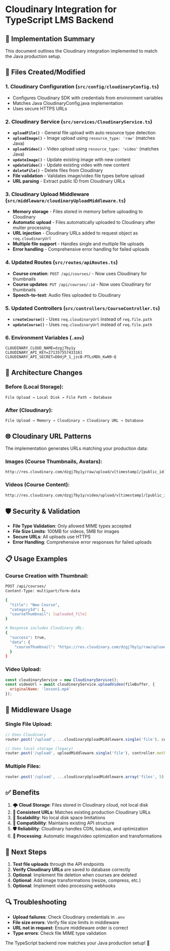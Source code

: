 # Cloudinary Integration for TypeScript LMS Backend

## 🚀 Implementation Summary

This document outlines the Cloudinary integration implemented to match the Java production setup.

## 📁 Files Created/Modified

### 1. **Cloudinary Configuration** (`src/config/cloudinaryConfig.ts`)
- Configures Cloudinary SDK with credentials from environment variables
- Matches Java CloudinaryConfig.java implementation
- Uses secure HTTPS URLs

### 2. **Cloudinary Service** (`src/services/CloudinaryService.ts`)
- **`uploadFile()`** - General file upload with auto resource type detection
- **`uploadImage()`** - Image upload using `resource_type: 'raw'` (matches Java)
- **`uploadVideo()`** - Video upload using `resource_type: 'video'` (matches Java)
- **`updateImage()`** - Update existing image with new content
- **`updateVideo()`** - Update existing video with new content
- **`deleteFile()`** - Delete files from Cloudinary
- **File validation** - Validates image/video file types before upload
- **URL parsing** - Extract public ID from Cloudinary URLs

### 3. **Cloudinary Upload Middleware** (`src/middleware/cloudinaryUploadMiddleware.ts`)
- **Memory storage** - Files stored in memory before uploading to Cloudinary
- **Automatic upload** - Files automatically uploaded to Cloudinary after multer processing
- **URL injection** - Cloudinary URLs added to request object as `req.cloudinaryUrl`
- **Multiple file support** - Handles single and multiple file uploads
- **Error handling** - Comprehensive error handling for failed uploads

### 4. **Updated Routes** (`src/routes/apiRoutes.ts`)
- **Course creation**: `POST /api/courses/` - Now uses Cloudinary for thumbnails
- **Course updates**: `PUT /api/courses/:id` - Now uses Cloudinary for thumbnails  
- **Speech-to-text**: Audio files uploaded to Cloudinary

### 5. **Updated Controllers** (`src/controllers/CourseController.ts`)
- **`createCourse()`** - Uses `req.cloudinaryUrl` instead of `req.file.path`
- **`updateCourse()`** - Uses `req.cloudinaryUrl` instead of `req.file.path`

### 6. **Environment Variables** (`.env`)
```env
CLOUDINARY_CLOUD_NAME=dzgj7by1y
CLOUDINARY_API_KEY=271357557433161
CLOUDINARY_API_SECRET=D0djP_1_jzcB-PTLsMDb_KwN9-Q
```

## 🔄 Architecture Changes

### **Before (Local Storage):**
```
File Upload → Local Disk → File Path → Database
```

### **After (Cloudinary):**
```
File Upload → Memory → Cloudinary → Cloudinary URL → Database
```

## 🌐 Cloudinary URL Patterns

The implementation generates URLs matching your production data:

### **Images** (Course Thumbnails, Avatars):
```
http://res.cloudinary.com/dzgj7by1y/raw/upload/v[timestamp]/[public_id]
```

### **Videos** (Course Content):
```
http://res.cloudinary.com/dzgj7by1y/video/upload/v[timestamp]/[public_id].mp4
```

## 🛡️ Security & Validation

- **File Type Validation**: Only allowed MIME types accepted
- **File Size Limits**: 100MB for videos, 5MB for images
- **Secure URLs**: All uploads use HTTPS
- **Error Handling**: Comprehensive error responses for failed uploads

## 📋 Usage Examples

### **Course Creation with Thumbnail:**
```bash
POST /api/courses/
Content-Type: multipart/form-data

{
  "title": "New Course",
  "categoryId": 1,
  "courseThumbnail": [uploaded_file]
}

# Response includes Cloudinary URL:
{
  "success": true,
  "data": {
    "courseThumbnail": "https://res.cloudinary.com/dzgj7by1y/raw/upload/v123456789/thumbnail.jpg"
  }
}
```

### **Video Upload:**
```javascript
const cloudinaryService = new CloudinaryService();
const videoUrl = await cloudinaryService.uploadVideo(fileBuffer, {
  originalName: 'lesson1.mp4'
});
```

## 🔧 Middleware Usage

### **Single File Upload:**
```typescript
// Uses Cloudinary
router.post('/upload', ...cloudinaryUploadMiddleware.single('file'), controller.method);

// Uses local storage (legacy)
router.post('/upload', uploadMiddleware.single('file'), controller.method);
```

### **Multiple Files:**
```typescript
router.post('/upload', ...cloudinaryUploadMiddleware.array('files', 5), controller.method);
```

## ✅ Benefits

1. **🌩️ Cloud Storage**: Files stored in Cloudinary cloud, not local disk
2. **🔗 Consistent URLs**: Matches existing production Cloudinary URLs
3. **🚀 Scalability**: No local disk space limitations
4. **🔄 Compatibility**: Maintains existing API structure
5. **🛡️ Reliability**: Cloudinary handles CDN, backup, and optimization
6. **🎨 Processing**: Automatic image/video optimization and transformations

## 🚦 Next Steps

1. **Test file uploads** through the API endpoints
2. **Verify Cloudinary URLs** are saved to database correctly
3. **Optional**: Implement file deletion when courses are deleted
4. **Optional**: Add image transformations (resize, compress, etc.)
5. **Optional**: Implement video processing webhooks

## 🔍 Troubleshooting

- **Upload failures**: Check Cloudinary credentials in `.env`
- **File size errors**: Verify file size limits in middleware
- **URL not in request**: Ensure middleware order is correct
- **Type errors**: Check file MIME type validation

The TypeScript backend now matches your Java production setup! 🎉